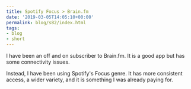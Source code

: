 ```yaml
---
title: Spotify Focus > Brain.fm
date: '2019-03-05T14:05:10+00:00'
permalink: blog/s82/index.html
tags:
- blog
- short
---
```


I have been an off and on subscriber to Brain.fm. It is a good app but has some connectivity issues. 

Instead, I have been using Spotify's Focus genre. It has more consistent access, a wider variety, and it is something I was already paying for.
